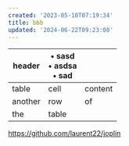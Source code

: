 ```yaml
---
created: '2023-05-10T07:19:34'
title: bbb
updated: '2024-06-22T09:23:08'
---
```



| header | • sasd<br>• asdsa<br>• sad |  |
| --- | --- | --- |
| table | cell | content |
| another | row | of |
| the  | table |  |




<https://github.com/laurent22/joplin>